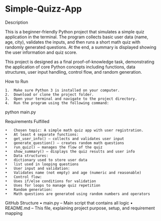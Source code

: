 # Simple-Quizz-App


Description

This is a beginner-friendly Python project that simulates a simple quiz application in the terminal. The program collects basic user data (name, age, city), validates the inputs, and then runs a short math quiz with randomly generated questions. At the end, a summary is displayed showing the user information and quiz score.

This project is designed as a final proof-of-knowledge task, demonstrating the application of core Python concepts including functions, data structures, user input handling, control flow, and random generation.



How to Run

	1.	Make sure Python 3 is installed on your computer.
	2.	Download or clone the project folder.
	3.	Open your terminal and navigate to the project directory.
	4.	Run the program using the following command:

python main.py



Requirements Fulfilled

	•	Chosen topic: A simple math quiz app with user registration.
	•	At least 4 separate functions:
	•	get_user_info() – collects and validates user input
	•	generate_question() – creates random math questions
	•	run_quiz() – manages the flow of the quiz
	•	show_summary() – displays the quiz results and user info
	•	Data structures:
	•	dictionary used to store user data
	•	list used in looping questions
	•	User input and validation:
	•	Validates name (not empty) and age (numeric and reasonable)
	•	Control flow:
	•	Uses if/else conditions for validation
	•	Uses for loops to manage quiz repetition
	•	Random generation:
	•	Math questions are generated using random numbers and operators



GitHub Structure
	•	main.py – Main script that contains all logic
	•	README.md – This file, explaining project purpose, setup, and requirement mapping

